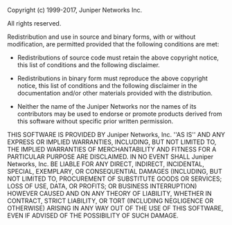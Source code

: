  Copyright (c) 1999-2017, Juniper Networks Inc.

 All rights reserved.

 Redistribution and use in source and binary forms, with or without
 modification, are permitted provided that the following conditions are met:

 * Redistributions of source code must retain the above copyright
   notice, this list of conditions and the following disclaimer.

 * Redistributions in binary form must reproduce the above copyright
   notice, this list of conditions and the following disclaimer in the
   documentation and/or other materials provided with the distribution.

 * Neither the name of the Juniper Networks nor the
   names of its contributors may be used to endorse or promote products
   derived from this software without specific prior written permission.

 THIS SOFTWARE IS PROVIDED BY Juniper Networks, Inc. ''AS IS'' AND ANY
 EXPRESS OR IMPLIED WARRANTIES, INCLUDING, BUT NOT LIMITED TO, THE IMPLIED
 WARRANTIES OF MERCHANTABILITY AND FITNESS FOR A PARTICULAR PURPOSE ARE
 DISCLAIMED. IN NO EVENT SHALL Juniper Networks, Inc. BE LIABLE FOR ANY
 DIRECT, INDIRECT, INCIDENTAL, SPECIAL, EXEMPLARY, OR CONSEQUENTIAL DAMAGES
 (INCLUDING, BUT NOT LIMITED TO, PROCUREMENT OF SUBSTITUTE GOODS OR SERVICES;
 LOSS OF USE, DATA, OR PROFITS; OR BUSINESS INTERRUPTION) HOWEVER CAUSED AND
 ON ANY THEORY OF LIABILITY, WHETHER IN CONTRACT, STRICT LIABILITY, OR TORT
 (INCLUDING NEGLIGENCE OR OTHERWISE) ARISING IN ANY WAY OUT OF THE USE OF THIS
 SOFTWARE, EVEN IF ADVISED OF THE POSSIBILITY OF SUCH DAMAGE.
